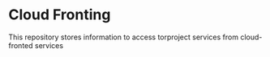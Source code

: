 # Cloud Fronting

This repository stores information to access torproject services from cloud-fronted services
